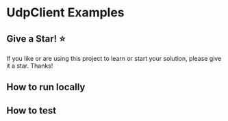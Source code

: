 # UdpClient Examples


## Give a Star! :star:

If you like or are using this project to learn or start your solution, please give it a star. Thanks!

## How to run locally


## How to test
